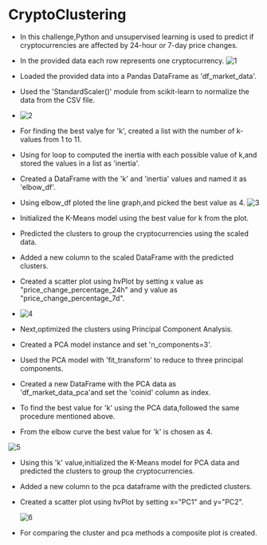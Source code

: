 
# CryptoClustering
* In this challenge,Python and unsupervised learning is used to predict if cryptocurrencies are affected by 24-hour or 7-day price changes.
* In the provided data each row represents one cryptocurrency.
 ![1](https://github.com/karurathi2010/CryptoClustering/assets/53624041/2fcd7b69-4beb-4c32-8cca-06ab927acd42)

* Loaded the provided data into a Pandas DataFrame as 'df_market_data'.
*  Used the 'StandardScaler()' module from scikit-learn to normalize the data from the CSV file.
*  ![2](https://github.com/karurathi2010/CryptoClustering/assets/53624041/c120b310-b24d-40ba-979b-378df28684eb)

*  For finding the best valye for 'k', created a list with the number of k-values from 1 to 11.
*  Using for loop to computed the inertia with each possible value of k,and stored the values in a list as 'inertia'.
*  Created a DataFrame with the 'k' and 'inertia' values and named it as 'elbow_df'.
*  Using elbow_df ploted the line graph,and picked the best value as 4.
 ![3](https://github.com/karurathi2010/CryptoClustering/assets/53624041/955563ab-a877-4ad4-9be3-3d78b87d73c1)
 
*  Initialized the K-Means model using the best value for k from the plot.
*  Predicted the clusters to group the cryptocurrencies using the scaled data.
*  Added a new column to the scaled DataFrame with the predicted clusters.
*   Created a scatter plot using hvPlot by setting x value as "price_change_percentage_24h" and y value as "price_change_percentage_7d".
*   ![4](https://github.com/karurathi2010/CryptoClustering/assets/53624041/8514b57e-c50a-4ef8-a3b0-8fdd4d3f283c)

*   Next,optimized the clusters using Principal Component Analysis.
*   Created a PCA model instance and set 'n_components=3'.
*   Used the PCA model with 'fit_transform' to reduce to three principal components.
*   Created a new DataFrame with the PCA data as 'df_market_data_pca'and set the 'coinid' column as index.
*   To find the best value for 'k' using the PCA data,followed the same procedure mentioned above.
*   From the elbow curve the best value for 'k' is chosen as 4.

  ![5](https://github.com/karurathi2010/CryptoClustering/assets/53624041/85def8ee-1555-40bb-a645-3362efa3b113)

*   Using this 'k' value,initialized the K-Means model for PCA data and predicted the clusters to group the cryptocurrencies.
*   Added a new column to the pca dataframe with the predicted clusters.
*   Created a scatter plot using hvPlot by setting x="PC1" and y="PC2".

    ![6](https://github.com/karurathi2010/CryptoClustering/assets/53624041/6404f3cd-2e1e-4252-bf4c-55fed70b1bef)

*   For comparing the cluster and pca methods a composite plot is created.
  


  


